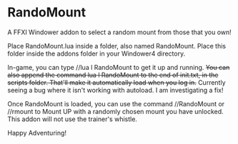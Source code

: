 # RandoMount
A FFXI Windower addon to select a random mount from those that you own!

Place RandoMount.lua inside a folder, also named RandoMount. 
Place this folder inside the addons folder in your Windower4 directory.

In-game, you can type //lua l RandoMount to get it up and running.
~~You can also append the command lua l RandoMount to the end of init.txt, in the scripts folder.
That'll make it automatically load when you log in.~~ Currently seeing a bug where it isn't working
with autoload. I am investigating a fix!

Once RandoMount is loaded, you can use the command //RandoMount or //rmount to Mount UP
with a randomly chosen mount you have unlocked. This addon will not use the trainer's whistle.

Happy Adventuring!
